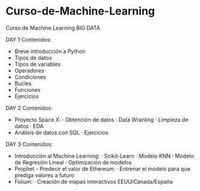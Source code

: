 # Curso-de-Machine-Learning
Curso de Machine Learning BIG DATA

DAY 1
Contenidos:
- Breve introducción a Python
- Tipos de datos
- Tipos de variables
- Operadores
- Condiciones
- Bucles
- Funciones
- Ejercicios


DAY 2
Contenidos:
- Proyecto Space X:
  · Obtención de datos
  · Data Wranling
  · Limpieza de datos
  · EDA
- Análisis de datos con SQL
  · Ejercicios
  
  
DAY 3
Contenidos:
- Introducción al Machine Learning:
  · Scikit-Learn
  · Modelo KNN
  · Modelo de Regresión Lineal
  · Optimización de modelos
- Prophet - Predecir el valor de Ethereum:
  · Entrenar el modelo para que prediga valores a futuro
- Folium:
  · Creación de mapas interactivos EEUU/Canada/España
